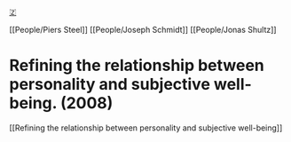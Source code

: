 [🇿](zotero://select/library/items/YAR98KMN)

[[People/Piers Steel]] [[People/Joseph Schmidt]] [[People/Jonas Shultz]] 
# Refining the relationship between personality and subjective well-being. (2008)

[[Refining the relationship between personality and subjective well-being]]